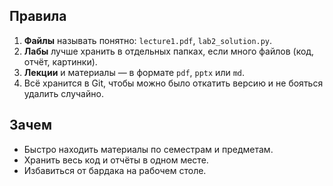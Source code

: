## Правила

1. **Файлы** называть понятно: `lecture1.pdf`, `lab2_solution.py`.  
2. **Лабы** лучше хранить в отдельных папках, если много файлов (код, отчёт, картинки).  
3. **Лекции** и материалы — в формате `pdf`, `pptx` или `md`.  
4. Всё хранится в Git, чтобы можно было откатить версию и не бояться удалить случайно.  

## Зачем

- Быстро находить материалы по семестрам и предметам.  
- Хранить весь код и отчёты в одном месте.  
- Избавиться от бардака на рабочем столе. 
